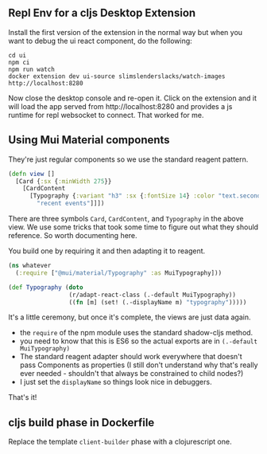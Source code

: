 ## Repl Env for a cljs Desktop Extension

Install the first version of the extension in the normal way but when you want to debug the ui react component, do the following:

```
cd ui
npm ci
npm run watch
docker extension dev ui-source slimslenderslacks/watch-images http://localhost:8280
```

Now close the desktop console and re-open it.  Click on the extension and it will load the app served from http://localhost:8280 and provides a js runtime for repl websocket to connect.  That worked for me.

## Using Mui Material components

They're just regular components so we use the standard reagent pattern.

```clojure
(defn view []
  [Card {:sx {:minWidth 275}}
    [CardContent
      [Typography {:variant "h3" :sx {:fontSize 14} :color "text.secondary"} 
        "recent events"]]])
```

There are three symbols `Card`, `CardContent`, and `Typography` in the above view. We use some tricks that took some time to figure out what they should reference.  So worth documenting here.

You build one by requiring it and then adapting it to reagent.

```clojure
(ns whatever
  (:require ["@mui/material/Typography" :as MuiTypography]))

(def Typography (doto
                 (r/adapt-react-class (.-default MuiTypography))
                 ((fn [m] (set! (.-displayName m) "typography")))))
```

It's a little ceremony, but once it's complete, the views are just data again.

* the `require` of the npm module uses the standard shadow-cljs method.
* you need to know that this is ES6 so the actual exports are in `(.-default MuiTypography)`
* The standard reagent adapter should work everywhere that doesn't pass Components as properties (I still don't understand why that's really ever needed - shouldn't that always be constrained to child nodes?)
* I just set the `displayName` so things look nice in debuggers.

That's it!

## cljs build phase in Dockerfile

Replace the template `client-builder` phase with a clojurescript one.
